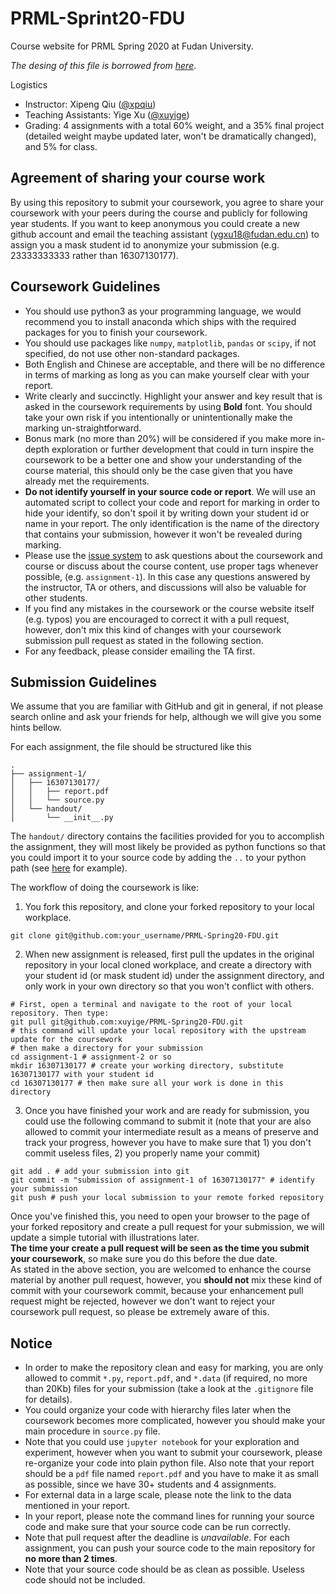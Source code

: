# PRML-Sprint20-FDU

Course website for PRML Spring 2020 at Fudan University.

*The desing of this file is borrowed from [here](https://github.com/ichn-hu/PRML-Spring19-Fudan)*.

Logistics

- Instructor: Xipeng Qiu ([@xpqiu](https://github.com/xpqiu))
- Teaching Assistants: Yige Xu ([@xuyige](https://github.com/xuyige))
- Grading: 4 assignments with a total 60% weight, and a 35% final project (detailed weight maybe updated later, won't be dramatically changed), and 5% for class.

## Agreement of sharing your course work

By using this repository to submit your coursework, you agree to share your coursework with your peers during the course and publicly for following year students. If you want to keep anonymous you could create a new github account and email the teaching assistant ([ygxu18@fudan.edu.cn](mailto:ygxu18@fudan.edu.cn)) to assign you a mask student id to anonymize your submission (e.g. 23333333333 rather than 16307130177).

## Coursework Guidelines

* You should use python3 as your programming language, we would recommend you to install anaconda which ships with the required packages for you to finish your coursework.
* You should use packages like `numpy`, `matplotlib`, `pandas` or `scipy`, if not specified, do not use other non-standard packages.
* Both English and Chinese are acceptable, and there will be no difference in terms of marking as long as you can make yourself clear with your report.
* Write clearly and succinctly. Highlight your answer and key result that is asked in the coursework requirements by using **Bold** font. You should take your own risk if you intentionally or unintentionally make the marking un-straightforward.
* Bonus mark (no more than 20%) will be considered if you make more in-depth exploration or further development that could in turn inspire the coursework to be a better one and show your understanding of the course material, this should only be the case given that you have already met the requirements.
* **Do not identify yourself in your source code or report**. We will use an automated script to collect your code and report for marking in order to hide your identify, so don't spoil it by writing down your student id or name in your report. The only identification is the name of the directory that contains your submission, however it won't be revealed during marking.
* Please use the [issue system](https://github.com/xuyige/PRML-Spring20-FDU/issues) to ask questions about the coursework and course or discuss about the course content, use proper tags whenever possible, (e.g. `assignment-1`). In this case any questions answered by the instructor, TA or others, and discussions will also be valuable for other students.
* If you find any mistakes in the coursework or the course website itself (e.g. typos) you are encouraged to correct it with a pull request, however, don't mix this kind of changes with your coursework submission pull request as stated in the following section.
* For any feedback, please consider emailing the TA first.


## Submission Guidelines

We assume that you are familiar with GitHub and git in general, if not please search online and ask your friends for help, although we will give you some hints bellow.

For each assignment, the file should be structured like this


```
.
├── assignment-1/
│   ├── 16307130177/
│   │   ├── report.pdf
│   │   └── source.py
│   └── handout/
│       └── __init__.py
```

The `handout/` directory contains the facilities provided for you to accomplish the assignment, they will most likely be provided as python functions so that you could import it to your source code by adding the `..` to your python path (see [here](assignment-1/example/source.py) for example).


The workflow of doing the coursework is like:

1. You fork this repository, and clone your forked repository to your local workplace.  
  ```
  git clone git@github.com:your_username/PRML-Spring20-FDU.git
  ```

2. When new assignment is released, first pull the updates in the original repository in your local cloned workplace, and create a directory with your student id (or mask student id) under the assignment directory, and only work in your own directory so that you won't conflict with others.  
  ```
  # First, open a terminal and navigate to the root of your local repository. Then type:
  git pull git@github.com:xuyige/PRML-Spring20-FDU.git
  # this command will update your local repository with the upstream update for the coursework
  # then make a directory for your submission
  cd assignment-1 # assignment-2 or so
  mkdir 16307130177 # create your working directory, substitute 16307130177 with your student id
  cd 16307130177 # then make sure all your work is done in this directory
  ```

3. Once you have finished your work and are ready for submission, you could use the following command to submit it (note that your are also allowed to commit your intermediate result as a means of preserve and track your progress, however you have to make sure that 1) you don't commit useless files, 2) you properly name your commit)
  ```
  git add . # add your submission into git
  git commit -m "submission of assignment-1 of 16307130177" # identify your submission
  git push # push your local submission to your remote forked repository
  ```  
  Once you've finished this, you need to open your browser to the page of your forked repository and create a pull request for your submission, we will update a simple tutorial with illustrations later.  
  **The time your create a pull request will be seen as the time you submit your coursework**, so make sure you do this before the due date.  
  As stated in the above section, you are welcomed to enhance the course material by another pull request, however, you **should not** mix these kind of commit with your coursework commit, because your enhancement pull request might be rejected, however we don't want to reject your coursework pull request, so please be extremely aware of this.

## Notice

- In order to make the repository clean and easy for marking, you are only allowed to commit `*.py`, `report.pdf`, and `*.data` (if required, no more than 20Kb) files for your submission (take a look at the `.gitignore` file for details).
- You could organize your code with hierarchy files later when the coursework becomes more complicated, however you should make your main procedure in `source.py` file.  
- Note that you could use `jupyter notebook` for your exploration and experiment, however when you want to submit your coursework, please re-organize your code into plain python file. Also note that your report should be a `pdf` file named `report.pdf` and you have to make it as small as possible, since we have 30+ students and 4 assignments.
- For external data in a large scale, please note the link to the data mentioned in your report.
- In your report, please note the command lines for running your source code and make sure that your source code can be run correctly.
- Note that pull request after the deadline is *unavailable*. For each assignment, you can push your source code to the main repository for **no more than 2 times**.
- Note that your source code should be as clean as possible. Useless code should not be included.
